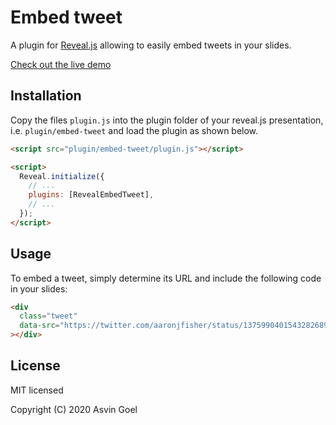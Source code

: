 # Embed tweet

A plugin for [Reveal.js](https://github.com/hakimel/reveal.js) allowing to
easily embed tweets in your slides.

[Check out the live demo](https://rajgoel.github.io/reveal.js-demos/embed-tweet-demo.html)

## Installation

Copy the files `plugin.js` into the plugin folder of your reveal.js
presentation, i.e. `plugin/embed-tweet` and load the plugin as shown below.

```html
<script src="plugin/embed-tweet/plugin.js"></script>

<script>
  Reveal.initialize({
    // ...
    plugins: [RevealEmbedTweet],
    // ...
  });
</script>
```

## Usage

To embed a tweet, simply determine its URL and include the following code in
your slides:

```html
<div
  class="tweet"
  data-src="https://twitter.com/aaronjfisher/status/1375990401543282689"
></div>
```

## License

MIT licensed

Copyright (C) 2020 Asvin Goel
